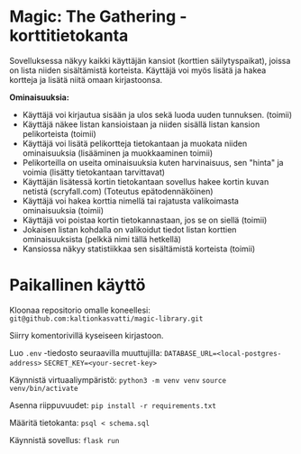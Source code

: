 # Magic: The Gathering -korttitietokanta

Sovelluksessa näkyy kaikki käyttäjän kansiot (korttien säilytyspaikat),
joissa on lista niiden sisältämistä korteista. Käyttäjä voi myös lisätä ja 
hakea kortteja ja lisätä niitä omaan kirjastoonsa.

**Ominaisuuksia:**

- Käyttäjä voi kirjautua sisään ja ulos sekä luoda uuden tunnuksen. (toimii)
- Käyttäjä näkee listan kansioistaan ja niiden sisällä listan kansion pelikorteista (toimii)
- Käyttäjä voi lisätä pelikortteja tietokantaan ja muokata niiden ominaisuuksia (lisääminen ja muokkaaminen toimii)
- Pelikorteilla on useita ominaisuuksia kuten harvinaisuus, sen "hinta" ja voimia (lisätty tietokantaan tarvittavat)
- Käyttäjän lisätessä kortin tietokantaan sovellus hakee kortin kuvan netistä (scryfall.com) (Toteutus epätodennäköinen)
- Käyttäjä voi hakea korttia nimellä tai rajatusta valikoimasta ominaisuuksia (toimii)
- Käyttäjä voi poistaa kortin tietokannastaan, jos se on siellä (toimii)
- Jokaisen listan kohdalla on valikoidut tiedot listan korttien ominaisuuksista (pelkkä nimi tällä hetkellä)
- Kansiossa näkyy statistiikkaa sen sisältämistä korteista (toimii)


# Paikallinen käyttö

Kloonaa repositorio omalle koneellesi:
`git@github.com:kaltionkasvatti/magic-library.git`

Siirry komentorivillä kyseiseen kirjastoon.

Luo `.env` -tiedosto seuraavilla muuttujilla:
`DATABASE_URL=<local-postgres-address>`
`SECRET_KEY=<your-secret-key>`

Käynnistä virtuaaliympäristö:
`python3 -m venv venv`
`source venv/bin/activate`

Asenna riippuvuudet:
`pip install -r requirements.txt`

Määritä tietokanta:
`psql < schema.sql`

Käynnistä sovellus:
`flask run`